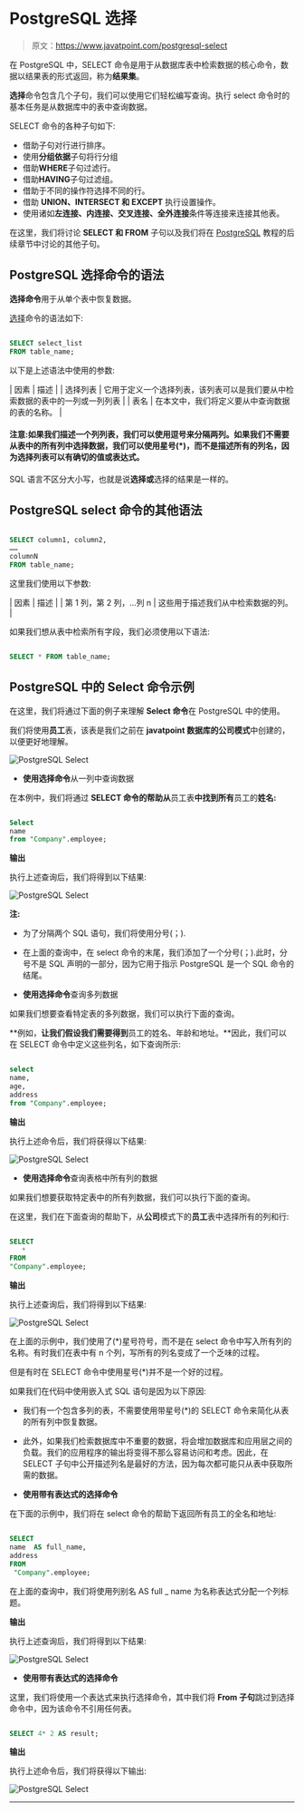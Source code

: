 # PostgreSQL 选择

> 原文：<https://www.javatpoint.com/postgresql-select>

在 PostgreSQL 中，SELECT 命令是用于从数据库表中检索数据的核心命令，数据以结果表的形式返回，称为**结果集**。

**选择**命令包含几个子句，我们可以使用它们轻松编写查询。执行 select 命令时的基本任务是从数据库中的表中查询数据。

SELECT 命令的各种子句如下:

*   借助子句对行进行排序。
*   使用**分组依据**子句将行分组
*   借助**WHERE**子句过滤行。
*   借助**HAVING**子句过滤组。
*   借助于不同的操作符选择不同的行。
*   借助 **UNION、INTERSECT 和 EXCEPT** 执行设置操作。
*   使用诸如**左连接、内连接、交叉连接、全外连接**条件等连接来连接其他表。

在这里，我们将讨论 **SELECT 和 FROM** 子句以及我们将在 [PostgreSQL](https://www.javatpoint.com/postgresql-tutorial) 教程的后续章节中讨论的其他子句。

## PostgreSQL 选择命令的语法

**选择命令**用于从单个表中恢复数据。

[选择](https://www.javatpoint.com/postgresql-select)命令的语法如下:

```sql

SELECT select_list
FROM table_name;

```

以下是上述语法中使用的参数:

| 因素 | 描述 |
| 选择列表 | 它用于定义一个选择列表，该列表可以是我们要从中检索数据的表中的一列或一列列表 |
| 表名 | 在本文中，我们将定义要从中查询数据的表的名称。 |

#### 注意:如果我们描述一个列列表，我们可以使用逗号来分隔两列。如果我们不需要从表中的所有列中选择数据，我们可以使用星号(*)，而不是描述所有的列名，因为选择列表可以有确切的值或表达式。

SQL 语言不区分大小写，也就是说**选择或**选择的结果是一样的。

## PostgreSQL select 命令的其他语法

```sql

SELECT column1, column2,
……
columnN 
FROM table_name;  

```

这里我们使用以下参数:

| 因素 | 描述 |
| 第 1 列，第 2 列，…列 n | 这些用于描述我们从中检索数据的列。 |

如果我们想从表中检索所有字段，我们必须使用以下语法:

```sql

SELECT * FROM table_name;  

```

## PostgreSQL 中的 Select 命令示例

在这里，我们将通过下面的例子来理解 **Select 命令**在 PostgreSQL 中的使用。

我们将使用**员工**表，该表是我们之前在 **javatpoint 数据库的公司模式**中创建的，以便更好地理解。

![PostgreSQL Select](img/c51b4d441217901d519f9c456a6ae534.png)

*   **使用选择命令**从一列中查询数据

在本例中，我们将通过 **SELECT 命令的帮助从**员工表**中找到所有**员工的**姓名:**

```sql

Select 
name 
from "Company".employee;

```

**输出**

执行上述查询后，我们将得到以下结果:

![PostgreSQL Select](img/dfdd0ecb2889751df4df5cd00978d214.png)

**注:**

*   为了分隔两个 SQL 语句，我们将使用分号(；).
*   在上面的查询中，在 select 命令的末尾，我们添加了一个分号(；).此时，分号不是 SQL 声明的一部分，因为它用于指示 PostgreSQL 是一个 SQL 命令的结尾。

*   **使用选择命令**查询多列数据

如果我们想要查看特定表的多列数据，我们可以执行下面的查询。

**例如，**让我们假设我们需要得到**员工的姓名、年龄和地址。**因此，我们可以在 SELECT 命令中定义这些列名，如下查询所示:

```sql

select 
name, 
age, 
address 
from "Company".employee;

```

**输出**

执行上述命令后，我们将获得以下结果:

![PostgreSQL Select](img/90375d1150d51255fe45a643401e2b9c.png)

*   **使用选择命令**查询表格中所有列的数据

如果我们想要获取特定表中的所有列数据，我们可以执行下面的查询。

在这里，我们在下面查询的帮助下，从**公司**模式下的**员工**表中选择所有的列和行:

```sql

SELECT
   *
FROM
"Company".employee;

```

**输出**

执行上述查询后，我们将得到以下结果:

![PostgreSQL Select](img/05c0703e82739706f486d1561f62b45f.png)

在上面的示例中，我们使用了(*)星号符号，而不是在 select 命令中写入所有列的名称。有时我们在表中有 n 个列，写所有的列名变成了一个乏味的过程。

但是有时在 SELECT 命令中使用星号(*)并不是一个好的过程。

如果我们在代码中使用嵌入式 SQL 语句是因为以下原因:

*   我们有一个包含多列的表，不需要使用带星号(*)的 SELECT 命令来简化从表的所有列中恢复数据。
*   此外，如果我们检索数据库中不重要的数据，将会增加数据库和应用层之间的负载。我们的应用程序的输出将变得不那么容易访问和考虑。因此，在 SELECT 子句中公开描述列名是最好的方法，因为每次都可能只从表中获取所需的数据。

*   **使用带有表达式的选择命令**

在下面的示例中，我们将在 select 命令的帮助下返回所有员工的全名和地址:

```sql

SELECT 
name  AS full_name,
address
FROM 
 "Company".employee;

```

在上面的查询中，我们将使用列别名 AS full _ name 为名称表达式分配一个列标题。

**输出**

执行上述查询后，我们将得到以下结果:

![PostgreSQL Select](img/1c2bbe784afb1cbb73dfd28ec97533bd.png)

*   **使用带有表达式的选择命令**

这里，我们将使用一个表达式来执行选择命令，其中我们将 **From 子句**跳过到选择命令中，因为该命令不引用任何表。

```sql

SELECT 4* 2 AS result;

```

**输出**

执行上述命令后，我们将获得以下输出:

![PostgreSQL Select](img/533322110ac3108b62a8b2772abd52fd.png)

* * *